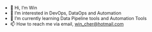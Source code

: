 - 👋 Hi, I’m Win
- 👀 I’m interested in DevOps, DataOps and Automation
- 🌱 I’m currently learning Data Pipeline tools and Automation Tools
- 📫 How to reach me via email, win_cher@hotmail.com

<!---
htwewin2021/htwewin2021 is a ✨ special ✨ repository because its `README.md` (this file) appears on your GitHub profile.
You can click the Preview link to take a look at your changes.
--->
